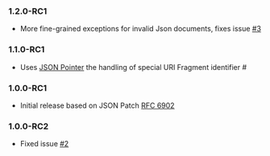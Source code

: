 ### 1.2.0-RC1
  * More fine-grained exceptions for invalid Json documents, fixes issue [#3](https://github.com/raphaelstolt/php-jsonpatch/issues/3)
### 1.1.0-RC1
  * Uses [JSON Pointer](https://github.com/raphaelstolt/php-jsonpointer) the handling of special URI Fragment identifier #

### 1.0.0-RC1
  * Initial release based on JSON Patch [RFC 6902](http://tools.ietf.org/html/rfc6902)

### 1.0.0-RC2
  * Fixed issue [#2](https://github.com/raphaelstolt/php-jsonpatch/issues/2)

